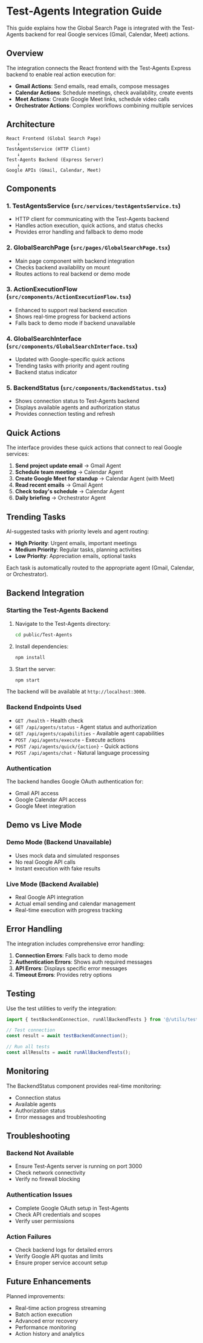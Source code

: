 # Test-Agents Integration Guide

This guide explains how the Global Search Page is integrated with the Test-Agents backend for real Google services (Gmail, Calendar, Meet) actions.

## Overview

The integration connects the React frontend with the Test-Agents Express backend to enable real action execution for:
- **Gmail Actions**: Send emails, read emails, compose messages
- **Calendar Actions**: Schedule meetings, check availability, create events
- **Meet Actions**: Create Google Meet links, schedule video calls
- **Orchestrator Actions**: Complex workflows combining multiple services

## Architecture

```
React Frontend (Global Search Page)
    ↓
TestAgentsService (HTTP Client)
    ↓
Test-Agents Backend (Express Server)
    ↓
Google APIs (Gmail, Calendar, Meet)
```

## Components

### 1. TestAgentsService (`src/services/testAgentsService.ts`)
- HTTP client for communicating with the Test-Agents backend
- Handles action execution, quick actions, and status checks
- Provides error handling and fallback to demo mode

### 2. GlobalSearchPage (`src/pages/GlobalSearchPage.tsx`)
- Main page component with backend integration
- Checks backend availability on mount
- Routes actions to real backend or demo mode

### 3. ActionExecutionFlow (`src/components/ActionExecutionFlow.tsx`)
- Enhanced to support real backend execution
- Shows real-time progress for backend actions
- Falls back to demo mode if backend unavailable

### 4. GlobalSearchInterface (`src/components/GlobalSearchInterface.tsx`)
- Updated with Google-specific quick actions
- Trending tasks with priority and agent routing
- Backend status indicator

### 5. BackendStatus (`src/components/BackendStatus.tsx`)
- Shows connection status to Test-Agents backend
- Displays available agents and authorization status
- Provides connection testing and refresh

## Quick Actions

The interface provides these quick actions that connect to real Google services:

1. **Send project update email** → Gmail Agent
2. **Schedule team meeting** → Calendar Agent  
3. **Create Google Meet for standup** → Calendar Agent (with Meet)
4. **Read recent emails** → Gmail Agent
5. **Check today's schedule** → Calendar Agent
6. **Daily briefing** → Orchestrator Agent

## Trending Tasks

AI-suggested tasks with priority levels and agent routing:

- **High Priority**: Urgent emails, important meetings
- **Medium Priority**: Regular tasks, planning activities  
- **Low Priority**: Appreciation emails, optional tasks

Each task is automatically routed to the appropriate agent (Gmail, Calendar, or Orchestrator).

## Backend Integration

### Starting the Test-Agents Backend

1. Navigate to the Test-Agents directory:
   ```bash
   cd public/Test-Agents
   ```

2. Install dependencies:
   ```bash
   npm install
   ```

3. Start the server:
   ```bash
   npm start
   ```

The backend will be available at `http://localhost:3000`.

### Backend Endpoints Used

- `GET /health` - Health check
- `GET /api/agents/status` - Agent status and authorization
- `GET /api/agents/capabilities` - Available agent capabilities
- `POST /api/agents/execute` - Execute actions
- `POST /api/agents/quick/{action}` - Quick actions
- `POST /api/agents/chat` - Natural language processing

### Authentication

The backend handles Google OAuth authentication for:
- Gmail API access
- Google Calendar API access
- Google Meet integration

## Demo vs Live Mode

### Demo Mode (Backend Unavailable)
- Uses mock data and simulated responses
- No real Google API calls
- Instant execution with fake results

### Live Mode (Backend Available)
- Real Google API integration
- Actual email sending and calendar management
- Real-time execution with progress tracking

## Error Handling

The integration includes comprehensive error handling:

1. **Connection Errors**: Falls back to demo mode
2. **Authentication Errors**: Shows auth required messages
3. **API Errors**: Displays specific error messages
4. **Timeout Errors**: Provides retry options

## Testing

Use the test utilities to verify the integration:

```typescript
import { testBackendConnection, runAllBackendTests } from '@/utils/testBackendConnection';

// Test connection
const result = await testBackendConnection();

// Run all tests
const allResults = await runAllBackendTests();
```

## Monitoring

The BackendStatus component provides real-time monitoring:
- Connection status
- Available agents
- Authorization status
- Error messages and troubleshooting

## Troubleshooting

### Backend Not Available
- Ensure Test-Agents server is running on port 3000
- Check network connectivity
- Verify no firewall blocking

### Authentication Issues
- Complete Google OAuth setup in Test-Agents
- Check API credentials and scopes
- Verify user permissions

### Action Failures
- Check backend logs for detailed errors
- Verify Google API quotas and limits
- Ensure proper service account setup

## Future Enhancements

Planned improvements:
- Real-time action progress streaming
- Batch action execution
- Advanced error recovery
- Performance monitoring
- Action history and analytics

